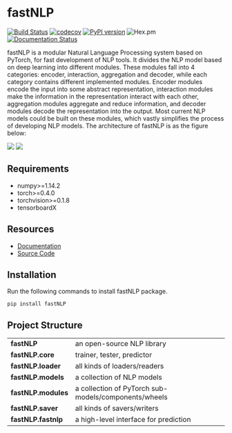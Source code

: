 # fastNLP

[![Build Status](https://travis-ci.org/fastnlp/fastNLP.svg?branch=master)](https://travis-ci.org/fastnlp/fastNLP)
[![codecov](https://codecov.io/gh/fastnlp/fastNLP/branch/master/graph/badge.svg)](https://codecov.io/gh/fastnlp/fastNLP)
[![PyPI version](https://badge.fury.io/py/fastNLP.svg)](https://badge.fury.io/py/fastNLP)
![Hex.pm](https://img.shields.io/hexpm/l/plug.svg)
[![Documentation Status](https://readthedocs.org/projects/fastnlp/badge/?version=latest)](http://fastnlp.readthedocs.io/?badge=latest)

fastNLP is a modular Natural Language Processing system based on PyTorch, for fast development of NLP tools. It divides the NLP model based on deep learning into different modules. These modules fall into 4 categories: encoder, interaction, aggregation and decoder, while each category contains different implemented modules. Encoder modules encode the input into some abstract representation, interaction modules make the information in the representation interact with each other, aggregation modules aggregate and reduce information, and decoder modules decode the representation into the output. Most current NLP models could be built on these modules, which vastly simplifies the process of developing NLP models. The architecture of fastNLP is as the figure below:

![](https://github.com/fastnlp/fastNLP/raw/master/docs/source/figures/procedures.PNG)
![](https://github.com/fastnlp/fastNLP/raw/master/docs/source/figures/text_classification.png)

## Requirements

- numpy>=1.14.2
- torch>=0.4.0
- torchvision>=0.1.8
- tensorboardX


## Resources

- [Documentation](https://fastnlp.readthedocs.io/en/latest/)
- [Source Code](https://github.com/fastnlp/fastNLP)

## Installation
Run the following commands to install fastNLP package.
```shell
pip install fastNLP
```


## Project Structure

<table>
<tr>
    <td><b> fastNLP </b></td>
    <td> an open-source NLP library </td>
</tr>
<tr>
    <td><b> fastNLP.core </b></td>
    <td> trainer, tester, predictor </td>
</tr>
<tr>
    <td><b> fastNLP.loader </b></td>
    <td> all kinds of loaders/readers </td>
</tr>
<tr>
    <td><b> fastNLP.models </b></td>
    <td> a collection of NLP models </td>
</tr>
<tr>
    <td><b> fastNLP.modules </b></td>
    <td> a collection of PyTorch sub-models/components/wheels </td>
</tr>
<tr>
    <td><b> fastNLP.saver </b></td>
    <td> all kinds of savers/writers </td>
</tr>
<tr>
    <td><b> fastNLP.fastnlp </b></td>
    <td> a high-level interface for prediction </td>
</tr>
</table>

